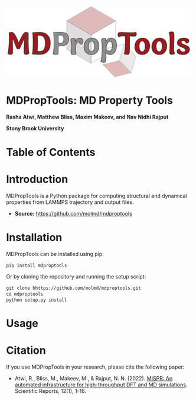 # <img alt="mispr" src="docs/logo.png" width="500">

# MDPropTools: MD Property Tools 

**Rasha Atwi, Matthew Bliss, Maxim Makeev, and Nav Nidhi Rajput**

**Stony Brook University** 

# Table of Contents 

# Introduction 
MDPropTools is a Python package for computing structural and dynamical properties from 
LAMMPS trajectory and output files. 

- **Source:** https://github.com/molmd/mdproptools

# Installation
MDPropTools can be installed using pip:
````
pip install mdproptools
````
Or by cloning the repository and running the setup script:
````
git clone hhttps://github.com/molmd/mdproptools.git
cd mdproptools
python setup.py install
````

# Usage 

# Citation 
If you use MDPropTools in your research, please cite the following paper:
- Atwi, R., Bliss, M., Makeev, M., & Rajput, N. N. (2022). [MISPR: An automated infrastructure for high-throughput DFT and MD simulations](https://www.nature.com/articles/s41598-022-20009-w). Scientific Reports, 12(1), 1-16.
